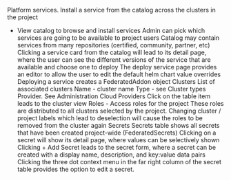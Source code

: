 Platform services. Install a service from the catalog across the clusters in the project
+ View catalog to browse and install services
Admin can pick which services are going to be available to project users
Catalog may contain services from many repositories (certified, community, partner, etc)
Clicking a service card from the catalog will lead to its detail page, where the user can see the different versions of the service that are available and choose one to deploy
The deploy service page provides an editor to allow the user to edit the default helm chart value overrides
Deploying a service creates a FederatedAddon object
Clusters
List of associated clusters
Name - cluster name
Type - see Cluster types
Provider. See Administration Cloud Providers
Click on the table item leads to the cluster view
Roles - Access roles for the project
These roles are distributed to all clusters selected by the project. 
Changing cluster / project labels which lead to deselection will cause the roles to be removed from the cluster again
Secrets
Secrets table shows all secrets that have been created project-wide (FederatedSecrets)
Clicking on a secret will show its detail page, where values can be selectively shown
Clicking + Add Secret leads to the secret form, where a secret can be created with a display name, description, and key:value data pairs
Clicking the three dot context menu in the far right column of the secret table provides the option to edit a secret.
